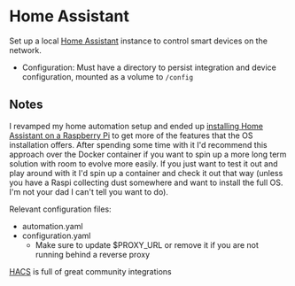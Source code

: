 # Home Assistant

Set up a local [Home Assistant](https://www.home-assistant.io/) instance to control smart devices on the network.

- Configuration: Must have a directory to persist integration and device configuration, mounted as a volume to `/config`

## Notes

I revamped my home automation setup and ended up [installing Home Assistant on a Raspberry Pi](https://www.home-assistant.io/installation/) to get more of the features that the OS installation offers. After spending some time with it I'd recommend this approach over the Docker container if you want to spin up a more long term solution with room to evolve more easily. If you just want to test it out and play around with it I'd spin up a container and check it out that way (unless you have a Raspi collecting dust somewhere and want to install the full OS. I'm not your dad I can't tell you want to do).

Relevant configuration files:
* automation.yaml
* configuration.yaml
  * Make sure to update $PROXY_URL or remove it if you are not running behind a reverse proxy

[HACS](https://hacs.xyz/docs/setup/prerequisites) is full of great community integrations
